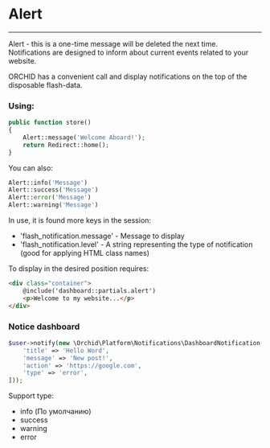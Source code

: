 # Alert
----------
Alert - this is a one-time message will be deleted the next time.
Notifications are designed to inform about current events related to your website.

ORCHID has a convenient call and display notifications on the top of the disposable flash-data.
### Using:

```php
public function store()
{
    Alert::message('Welcome Aboard!');
    return Redirect::home();
}
```

You can also:

```php
Alert::info('Message')
Alert::success('Message')
Alert::error('Message')
Alert::warning('Message')
```



In use, it is found more keys in the session:
- 'flash_notification.message' - Message to display
- 'flash_notification.level' - A string representing the type of notification (good for applying HTML class names)

To display in the desired position requires:
```html
<div class="container">
    @include('dashboard::partials.alert')
    <p>Welcome to my website...</p>
</div>
```


### Notice dashboard

```php
$user->notify(new \Orchid\Platform\Notifications\DashboardNotification([
    'title' => 'Hello Word',
    'message' => 'New post!',
    'action' => 'https://google.com',
    'type' => 'error',
]));
```

Support type:

- info (По умолчанию)
- success
- warning
- error
